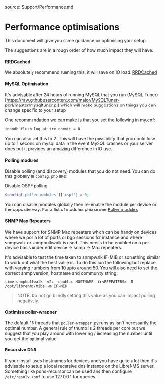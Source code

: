 source: Support/Performance.md
# Performance optimisations

This document will give you some guidance on optimising your setup.

The suggestions are in a rough order of how much impact they will have.

#### RRDCached

We absolutely recommend running this, it will save on IO load. [RRDCached](http://docs.librenms.org/Extensions/RRDCached/)


#### MySQL Optimisation

It's advisable after 24 hours of running MySQL that you run (MySQL Tuner)[https://raw.githubusercontent.com/major/MySQLTuner-perl/master/mysqltuner.pl]
which will make suggestions on things you can change specific to your setup.

One recommendation we can make is that you set the following in my.cnf:

```bash
innodb_flush_log_at_trx_commit = 0
```

You can also set this to 2. This will have the possibility that you could lose up to 1 second on mysql data in the event
MySQL crashes or your server does but it provides an amazing difference in IO use.


#### Polling modules

Disable polling (and discovery) modules that you do not need. You can do this globally in `config.php` like:

Disable OSPF polling
```php
$config['poller_modules']['ospf'] = 0;
```

You can disable modules globally then re-enable the module per device or the opposite way. For a list of modules please see
[Poller modules](http://docs.librenms.org/Support/Poller%20Support/)

#### SNMP Max Repeaters

We have support for SNMP Max repeaters which can be handy on devices where we poll a lot of ports or bgp sessions for instance and 
where snmpwalk or snmpbulkwalk is used. This needs to be enabled on a per device basis under edit device -> snmp -> Max repeaters.

It's advisable to test the time taken to snmpwalk IF-MIB or something similar to work out what the best value is. To do this run the following 
but replace <REPEATERS> with varying numbers from 10 upto around 50. You will also need to set the correct snmp version, hostname and community string:

`time snmpbulkwalk -v2c -cpublic HOSTNAME -Cr<REPEATERS> -M /opt/librenms/mibs -m IF-MIB`

> NOTE: Do not go blindly setting this value as you can impact polling negatively.

#### Optimise poller-wrapper

The default 16 threads that `poller-wrapper.py` runs as isn't necessarily the optimal number. A general rule of thumb is 
2 threads per core but we suggest that you play around with lowering / increasing the number until you get the optimal value.

#### Recursive DNS

If your install uses hostnames for devices and you have quite a lot then it's advisable to setup a local recursive dns instance on the 
LibreNMS server. Something like pdns-recursor can be used and then configure `/etc/resolv.conf` to use 127.0.0.1 for queries.
